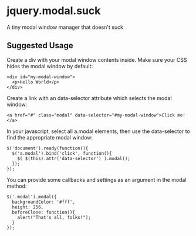jquery.modal.suck
=================

A tiny modal window manager that doesn't suck

Suggested Usage
---------------

Create a div with your modal window contents inside. Make sure your CSS
hides the modal window by default:
    
    <div id="my-modal-window">
      <p>Hello World</p>
    </div>

Create a link with an data-selector attribute which selects the modal window:

    <a href="#" class="modal" data-selector="#my-modal-window">Click me!</a>

In your javascript, select all a.modal elements, then use the data-selector to find the appropriate
modal window:

    $('document').ready(function(){
      $('a.modal').bind('click', function(){
        $( $(this).attr('data-selector') ).modal();
      });
    });

You can provide some callbacks and settings as an argument in the modal method:

    $('.modal').modal({
      backgroundColor: '#fff',
      height: 256,
      beforeClose: function(){
        alert("That's all, folks!");  
      }
    });
